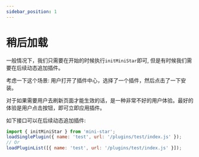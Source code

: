 ```yaml
---
sidebar_position: 1
---
```


# 稍后加载

一般情况下，我们只需要在开始的时候执行`initMiniStar`即可, 但是有时候我们需要在后续动态追加插件。

考虑一下这个场景: 用户打开了插件中心，选择了一个插件，然后点击了一下安装。

对于如果需要用户去刷新页面才能生效的话，是一种非常不好的用户体验。最好的体验是用户点击按钮，即可立即应用插件。

如下接口可以在后续动态追加插件:
```javascript
import { initMiniStar } from 'mini-star';
loadSinglePlugin({ name: 'test', url: '/plugins/test/index.js' });
// Or
loadPluginList([{ name: 'test', url: '/plugins/test/index.js' }]);
```
